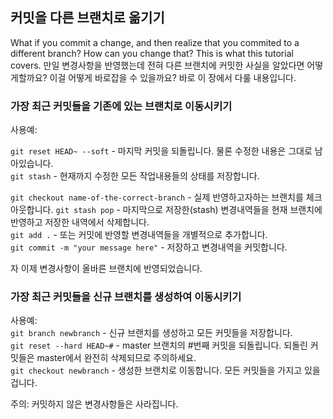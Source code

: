 ## 커밋을 다른 브랜치로 옮기기

What if you commit a change, and then realize that you commited to a different branch?
How can you change that? This is what this tutorial covers.
만일 변경사항을 반영했는데 전혀 다른 브랜치에 커밋한 사실을 알았다면 어떻게할까요?
이걸 어떻게 바로잡을 수 있을까요? 바로 이 장에서 다룰 내용입니다.

### 가장 최근 커밋들을 기존에 있는 브랜치로 이동시키기

사용예:

`git reset HEAD~ --soft` - 마지막 커밋을 되돌립니다. 물론 수정한 내용은 그대로 남아있습니다.  
`git stash` - 현재까지 수정한 모든 작업내용들의 상태를 저장합니다.

`git checkout name-of-the-correct-branch` - 실제 반영하고자하는 브랜치를 체크아웃합니다.
`git stash pop` - 마지막으로 저장한(stash) 변경내역들을 현재 브랜치에 반영하고 저장한 내역에서 삭제합니다.  
`git add .` - 또는 커밋에 반영할 변경내역들을 개별적으로 추가합니다.  
`git commit -m "your message here"` - 저장하고 변경내역을 커밋합니다.

자 이제 변경사항이 올바른 브랜치에 반영되었습니다.

### 가장 최근 커밋들을 신규 브랜치를 생성하여 이동시키기

사용예:  
`git branch newbranch` - 신규 브랜치를 생성하고 모든 커밋들을 저장합니다.  
`git reset --hard HEAD~#` - master 브랜치의 #번째 커밋을 되돌립니다. 되돌린 커밋들은 master에서 완전히 삭제되므로 주의하세요.  
`git checkout newbranch` - 생성한 브랜치로 이동합니다. 모든 커밋들을 가지고 있을겁니다.

주의: 커밋하지 않은 변경사항들은 사라집니다.
